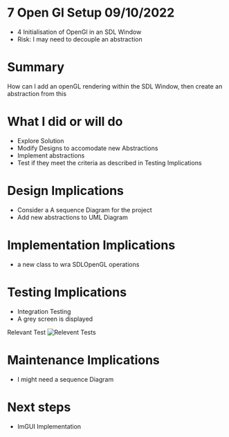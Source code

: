 
# 7 Open Gl Setup 09/10/2022
- 4 Initialisation of OpenGl in an SDL Window
- Risk: I may need to decouple an abstraction

# Summary
How can I add an openGL rendering within the SDL Window, then create an abstraction from this
# What I did or will do
 - Explore Solution
 - Modify Designs to accomodate new Abstractions 
 - Implement abstractions
 - Test if they meet the criteria as described in Testing Implications

# Design Implications
- Consider a A sequence Diagram for the project
- Add new abstractions to UML Diagram

# Implementation Implications
- a new class to wra SDLOpenGL operations

# Testing Implications
- Integration Testing 
- A grey screen is displayed

Relevant Test
![Relevent Tests](tests\SDL_Window_Wrapper)
# Maintenance Implications
- I might need a sequence Diagram 

# Next steps
- ImGUI Implementation